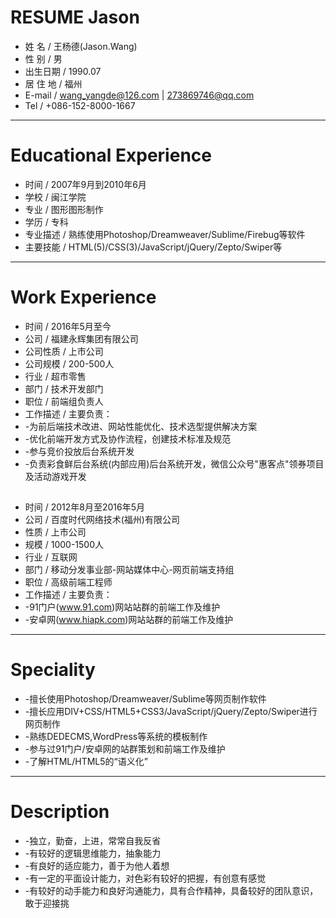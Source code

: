 # RESUME Jason

 - 姓 名 / 王杨德(Jason.Wang)
 - 性 别 / 男
 - 出生日期 / 1990.07
 - 居 住 地 / 福州
 - E-mail / wang_yangde@126.com | 273869746@qq.com
 - Tel / +086-152-8000-1667

---

# Educational Experience
 - 时间 / 2007年9月到2010年6月
 - 学校 / 闽江学院
 - 专业 / 图形图形制作
 - 学历 / 专科
 - 专业描述 / 熟练使用Photoshop/Dreamweaver/Sublime/Firebug等软件
 - 主要技能 / HTML(5)/CSS(3)/JavaScript/jQuery/Zepto/Swiper等

---

# Work Experience

 - 时间 / 2016年5月至今
 - 公司 / 福建永辉集团有限公司
 - 公司性质 / 上市公司
 - 公司规模 / 200-500人
 - 行业 / 超市零售
 - 部门 / 技术开发部门
 - 职位 / 前端组负责人
 - 工作描述 / 主要负责：
 -   -为前后端技术改进、网站性能优化、技术选型提供解决方案
 -   -优化前端开发方式及协作流程，创建技术标准及规范
 -   -参与竞价投放后台系统开发
 -   -负责彩食鲜后台系统(内部应用)后台系统开发，微信公众号"惠客点"领券项目及活动游戏开发

##

 - 时间 / 2012年8月至2016年5月
 - 公司 / 百度时代网络技术(福州)有限公司
 - 性质 / 上市公司
 - 规模 / 1000-1500人
 - 行业 / 互联网
 - 部门 / 移动分发事业部-网站媒体中心-网页前端支持组
 - 职位 / 高级前端工程师
 - 工作描述 / 主要负责：
 -   -91门户(www.91.com)网站站群的前端工作及维护
 -   -安卓网(www.hiapk.com)网站站群的前端工作及维护

---

# Speciality

 - -擅长使用Photoshop/Dreamweaver/Sublime等网页制作软件
 - -擅长应用DIV+CSS/HTML5+CSS3/JavaScript/jQuery/Zepto/Swiper进行网页制作
 - -熟练DEDECMS,WordPress等系统的模板制作
 - -参与过91门户/安卓网的站群策划和前端工作及维护
 - -了解HTML/HTML5的“语义化”


---

# Description

 - -独立，勤奋，上进，常常自我反省
 - -有较好的逻辑思维能力，抽象能力
 - -有良好的适应能力，善于为他人着想
 - -有一定的平面设计能力，对色彩有较好的把握，有创意有感觉
 - -有较好的动手能力和良好沟通能力，具有合作精神，具备较好的团队意识，敢于迎接挑